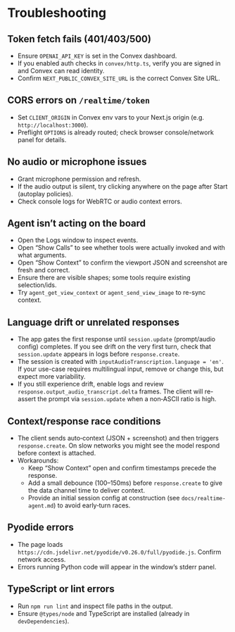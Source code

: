# Troubleshooting

## Token fetch fails (401/403/500)

- Ensure `OPENAI_API_KEY` is set in the Convex dashboard.
- If you enabled auth checks in `convex/http.ts`, verify you are signed in and Convex can read identity.
- Confirm `NEXT_PUBLIC_CONVEX_SITE_URL` is the correct Convex Site URL.

## CORS errors on `/realtime/token`

- Set `CLIENT_ORIGIN` in Convex env vars to your Next.js origin (e.g. `http://localhost:3000`).
- Preflight `OPTIONS` is already routed; check browser console/network panel for details.

## No audio or microphone issues

- Grant microphone permission and refresh.
- If the audio output is silent, try clicking anywhere on the page after Start (autoplay policies).
- Check console logs for WebRTC or audio context errors.

## Agent isn’t acting on the board

- Open the Logs window to inspect events.
- Open “Show Calls” to see whether tools were actually invoked and with what arguments.
- Open “Show Context” to confirm the viewport JSON and screenshot are fresh and correct.
- Ensure there are visible shapes; some tools require existing selection/ids.
- Try `agent_get_view_context` or `agent_send_view_image` to re-sync context.

## Language drift or unrelated responses

- The app gates the first response until `session.update` (prompt/audio config) completes. If you see drift on the very first turn, check that `session.update` appears in logs before `response.create`.
- The session is created with `inputAudioTranscription.language = 'en'`. If your use-case requires multilingual input, remove or change this, but expect more variability.
- If you still experience drift, enable logs and review `response.output_audio_transcript.delta` frames. The client will re-assert the prompt via `session.update` when a non‑ASCII ratio is high.

## Context/response race conditions

- The client sends auto‑context (JSON + screenshot) and then triggers `response.create`. On slow networks you might see the model respond before context is attached.
- Workarounds:
  - Keep “Show Context” open and confirm timestamps precede the response.
  - Add a small debounce (100–150ms) before `response.create` to give the data channel time to deliver context.
  - Provide an initial session config at construction (see `docs/realtime-agent.md`) to avoid early‑turn races.

## Pyodide errors

- The page loads `https://cdn.jsdelivr.net/pyodide/v0.26.0/full/pyodide.js`. Confirm network access.
- Errors running Python code will appear in the window’s stderr panel.

## TypeScript or lint errors

- Run `npm run lint` and inspect file paths in the output.
- Ensure `@types/node` and TypeScript are installed (already in `devDependencies`).


